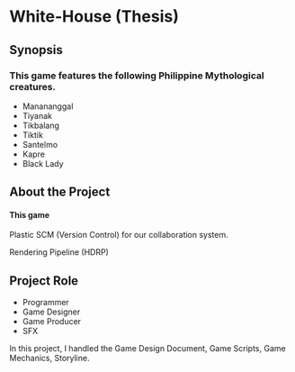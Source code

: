 # White-House (Thesis)
## Synopsis
### This game features the following Philippine Mythological creatures.
- Manananggal
- Tiyanak
- Tikbalang
- Tiktik
- Santelmo 
- Kapre 
- Black Lady
## About the Project
#### This game 
Plastic SCM (Version Control) for our collaboration system. 

Rendering Pipeline (HDRP)

## Project Role 
- Programmer 
- Game Designer
- Game Producer
- SFX 

In this project, I handled the Game Design Document, Game Scripts, Game Mechanics, Storyline.
